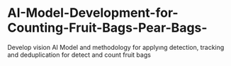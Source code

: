 # AI-Model-Development-for-Counting-Fruit-Bags-Pear-Bags-
Develop vision AI Model and methodology for applyıng detection, tracking and deduplication for detect and count fruit bags
